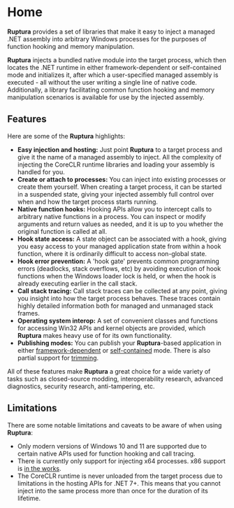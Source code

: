 # Home

**Ruptura** provides a set of libraries that make it easy to inject a managed
.NET assembly into arbitrary Windows processes for the purposes of function
hooking and memory manipulation.

**Ruptura** injects a bundled native module into the target process, which then
locates the .NET runtime in either framework-dependent or self-contained mode
and initializes it, after which a user-specified managed assembly is executed -
all without the user writing a single line of native code. Additionally, a
library facilitating common function hooking and memory manipulation scenarios
is available for use by the injected assembly.

## Features

Here are some of the **Ruptura** highlights:

* **Easy injection and hosting:** Just point **Ruptura** to a target process and
  give it the name of a managed assembly to inject. All the complexity of
  injecting the CoreCLR runtime libraries and loading your assembly is handled
  for you.
* **Create or attach to processes:** You can inject into existing processes or
  create them yourself. When creating a target process, it can be started in a
  suspended state, giving your injected assembly full control over when and how
  the target process starts running.
* **Native function hooks:** Hooking APIs allow you to intercept calls to
  arbitrary native functions in a process. You can inspect or modify arguments
  and return values as needed, and it is up to you whether the original function
  is called at all.
* **Hook state access:** A state object can be associated with a hook, giving
  you easy access to your managed application state from within a hook function,
  where it is ordinarily difficult to access non-global state.
* **Hook error prevention:** A 'hook gate' prevents common programming errors
  (deadlocks, stack overflows, etc) by avoiding execution of hook functions when
  the Windows loader lock is held, or when the hook is already executing earlier
  in the call stack.
* **Call stack tracing:** Call stack traces can be collected at any point,
  giving you insight into how the target process behaves. These traces contain
  highly detailed information both for managed and unmanaged stack frames.
* **Operating system interop:** A set of convenient classes and functions for
  accessing Win32 APIs and kernel objects are provided, which **Ruptura** makes
  heavy use of for its own functionality.
* **Publishing modes:** You can publish your **Ruptura**-based application in
  either
  [framework-dependent](https://docs.microsoft.com/en-us/dotnet/core/deploying/#publish-framework-dependent)
  or
  [self-contained](https://docs.microsoft.com/en-us/dotnet/core/deploying/#publish-self-contained)
  mode. There is also partial support for
  [trimming](https://docs.microsoft.com/en-us/dotnet/core/deploying/trimming/trim-self-contained).

All of these features make **Ruptura** a great choice for a wide variety of
tasks such as closed-source modding, interoperability research, advanced
diagnostics, security research, anti-tampering, etc.

## Limitations

There are some notable limitations and caveats to be aware of when using **Ruptura**:

* Only modern versions of Windows 10 and 11 are supported due to certain native
  APIs used for function hooking and call tracing.
* There is currently only support for injecting x64 processes. x86 support is
  [in the works](https://github.com/vezel-dev/ruptura/issues/5).
* The CoreCLR runtime is never unloaded from the target process due to
  limitations in the hosting APIs for .NET 7+. This means that you cannot inject
  into the same process more than once for the duration of its lifetime.
